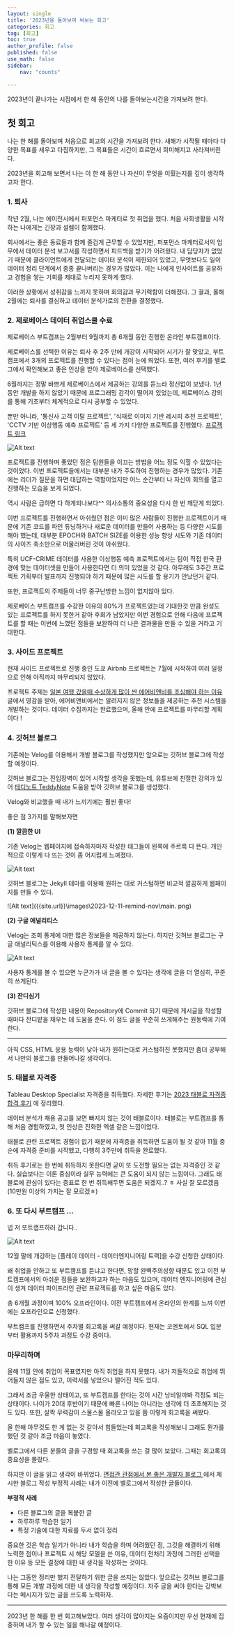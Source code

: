 ```yaml
---
layout: single
title: '2023년을 돌아보며 써보는 회고'
categories: 회고
tag: [회고]
toc: true 
author_profile: false
published: false
use_math: false
sidebar:
    nav: "counts"

---
```

2023년이 끝나가는 시점에서 한 해 동안의 나를 돌아보는시간을 가져보려 한다.

## 첫 회고
나는 한 해를 돌아보며 처음으로 회고의 시간을 가져보려 한다.  새해가 시작될 때마다 다양한 목표를 세우고 다짐하지만, 그 목표들은 시간이 흐르면서 희미해지고 사라져버린다.

2023년을 회고해 보면서 나는 이 한 해 동안 나 자신이 무엇을 이뤘는지를 깊이 생각하고자 한다.

### 1. 퇴사

작년 2월, 나는 에이전시에서 퍼포먼스 마케터로 첫 취업을 했다. 처음 사회생활을 시작하는 나에게는 긴장과 설렘이 함께했다. 

회사에서는 좋은 동료들과 함께 즐겁게 근무할 수 있었지만, 퍼포먼스 마케터로서의 업무에서 데이터 분석 보고서를 작성하면서 피드백을 받기가 어려웠다. 내 담당자가 없었기 때문에 클라이언트에게 전달되는 데이터 분석이 제한되어 있었고, 무엇보다도 일이 데이터 정리 단계에서 종종 끝나버리는 경우가 많았다. 이는 나에게 인사이트를 공유하고 경험을 쌓는 기회를 제대로 누리지 못하게 했다.

이러한 상황에서 성취감을 느끼지 못하며 회의감과 무기력함이 더해졌다. 그 결과, 올해 2월에는 퇴사를 결심하고 데이터 분석가로의 전환을 결정했다.
 
### 2. 제로베이스 데이터 취업스쿨 수료 
제로베이스 부트캠프는 2월부터 9월까지 총 6개월 동안 진행한 온라인 부트캠프이다.

제로베이스를 선택한 이유는 퇴사 후 2주 만에 개강이 시작되어 시기가 잘 맞았고, 부트캠프에서 3개의 프로젝트를 진행할 수 있다는 점이 눈에 띄었다. 또한, 여러 후기를 벨로그에서 확인해보고 좋은 인상을 받아 제로베이스를 선택했다.

6월까지는 정말 바쁘게 제로베이스에서 제공하는 강의를 듣느라 정신없이 보냈다. 1년 동안 개발을 하지 않았기 때문에 프로그래밍 감각이 떨어져 있었는데, 제로베이스 강의를 통해 기초부터 체계적으로 다시 공부할 수 있었다.

뿐만 아니라, '통신사 고객 이탈 프로젝트', '식재로 이미지 기반 레시피 추천 프로젝트', 'CCTV 기반 이상행동 예측 프로젝트' 등 세 가지 다양한 프로젝트를 진행했다. <a href = 'https://valuable-dragon-ef3.notion.site/24f8ad27d67e4f05b059f2e1e6e18485?v=887ab408a3d6431f865502e3ea394ce4&pvs=4'> 프로젝트 링크 </a> 

![Alt text]({{site.url}}\images\2023-12-11-remind-nov\project.png)



프로젝트를 진행하며 좋았던 점은 팀원들을 이끄는 방법을 어느 정도 익힐 수 있었다는 것이었다. 이번 프로젝트들에서는 대부분 내가 주도하여 진행하는 경우가 많았다. 기존에는 리더가 질문을 하면 대답하는 역할이었지만 어느 순간부터 나 자신이 회의를 열고 진행하는 모습을 보게 되었다. 

역시 사람은 급하면 다 하게되나보다^^ 의사소통의 중요성을 다시 한 번 깨닫게 되었다.

이번 프로젝트를 진행하면서 아쉬웠던 점은 이미 많은 사람들이 진행한 프로젝트이기 때문에 기존 코드를 파인 튜닝하거나 새로운 데이터를 만들어 사용하는 등 다양한 시도를 해야 했는데, 대부분 EPOCH와 BATCH SIZE를 이용한 성능 향상 시도와 기존 데이터의 사이즈 축소만으로 머물러버린 것이 아쉬웠다.

 특히 UCF-CRIME 데이터를 사용한 이상행동 예측 프로젝트에서는 팀이 직접 한국 환경에 맞는 데이터셋을 만들어 사용한다면 더 의미 있었을 것 같다. 아무래도 3주간 프로젝트 기획부터 발표까지 진행되야 하기 때문에 많은 시도를 할 용기가 안났던거 같다.  

또한, 프로젝트의 주제들이 너무 중구난방한 느낌이 없지않아 있다.

제로베이스 부트캠프를 수강한 이유의 80%가 프로젝트였는데 기대한것 만큼 완성도 있는 프로젝트를 하지 못한거 같아 후회가 남았지만 이번 경험으로 인해 다음에 프로젝트를 할 때는 이번에 느꼈던 점들을 보완하여 더 나은 결과물을 만들 수 있을 거라고 기대한다. 

### 3. 사이드 프로젝트 
현재 사이드 프로젝트로 진행 중인 도쿄 Airbnb 프로젝트는 7월에 시작하여 여러 일정으로 인해 아직까지 마무리되지 않았다.

프로젝트 주제는 <a href = 'https://kohwok.tistory.com/2747'>일본 여행 갔을때 수상하게 많이 싼 에어비앤비를 조심해야 하는 이유</a> 글에서 영감을 받아, 에어비앤비에서는 알려지지 않은 정보들을 제공하는 추천 시스템을 개발하는 것이다. 데이터 수집까지는 완료했으며, 올해 안에 프로젝트를 마무리할 계획이다 ! 


### 4. 깃허브 블로그 
기존에는 Velog를 이용해서 개발 블로그를 작성했지만 앞으로는 깃허브 블로그에 작성할 예정이다.

깃허브 블로그는 진입장벽이 있어 시작할 생각을 못했는데, 유튜브에 친절한 강의가 있어  <a href ='https://www.youtube.com/playlist?list=PLIMb_GuNnFwfQBZQwD-vCZENL5YLDZekr'>테디노트 TeddyNote</a> 도움을 받아 깃허브 블로그를 생성했다.

Velog와 비교했을 때 내가 느끼기에는 훨씬 좋다!

좋은 점 3가지를 말해보자면

**(1) 깔끔한 UI**

기존 Velog는 웹페이지에 접속하자마자 작성한 태그들이 왼쪽에 주르륵 다 뜬다. 개인적으로 이렇게 다 뜨는 것이 좀 어지럽게 느껴졌다.

![Alt text]({{site.url}}\images\2023-12-11-remind-nov\tag.png)


깃허브 블로그는 Jekyll 테마를 이용해 원하는 대로 커스텀하면 비교적 깔끔하게 웹페이지를 만들 수 있다.

![Alt text]({{site.url}}\images\2023-12-11-remind-nov\main.
png)

**(2) 구글 애널리티스**

Velog는 조회 통계에 대한 많은 정보들을 제공하지 않는다. 하지만 깃허브 블로그는 구글 애널리틱스를 이용해 사용자 통계를 알 수 있다. 

![Alt text]({{site.url}}\images\2023-12-11-remind-nov\analytics.png)

사용자 통계를 볼 수 있으면 누군가가 내 글을 볼 수 있다는 생각에 글을 더 열심히, 꾸준히 쓰게된다.

**(3) 잔디심기**

깃허브 블로그에 작성한 내용이 Repository에 Commit 되기 때문에 게시글을 작성할 때마다 잔디밭을 채우는 데 도움을 준다. 이 점도 글을 꾸준히 쓰게해주는 원동력에 기여한다.

-----

아직 CSS, HTML 응용 능력이 낮아 내가 원하는대로 커스텀하진 못했지만 좀더 공부해서 나만의 블로그를 만들어나갈 생각이다. 


### 5. 태블로 자격증 
Tableau Desktop Specialist  자격증을 취득했다. 자세한 후기는 <a href = 'https://jyundev.github.io/%ED%83%9C%EB%B8%94%EB%A1%9C%EC%9E%90%EA%B2%A9%EC%A6%9D/tableau_specialist_review'>2023 태블로 자격증 합격 후기</a> 에 정리했다. 

데이터 분석가 채용 공고를 보면 빠지지 않는 것이 태블로이다. 태블로는 부트캠프를 통해 처음 경험하였고, 첫 인상은 진화한 엑셀 같은 느낌이었다.

태블로 관련 프로젝트 경험이 없기 때문에 자격증을 취득하면 도움이 될 것 같아 11월 중순에 자격증 준비를 시작했고, 다행히 3주만에 취득을 완료했다.

취득 후기로는 한 번에 취득하지 못한다면 굳이 또 도전할 필요는 없는 자격증인 것 같다. 실습보다는 이론 중심이라 실무 능력에는 큰 도움이 되지 않는 느낌이다. 그래도 태블로에 관심이 있다는 증표로 한 번 취득해두면 도움은 되겠지..? ㅎ 사실 잘 모르겠음 (10만원 이상의 가치는 잘 모르겠ㅎ)

### 6. 또 다시 부트캠프 ...

넵 저 또트캡프하러 갑니다.. 

![Alt text]({{site.url}}\images\2023-12-11-remind-nov\cry_cat2.png)

12월 말에 개강하는 [플레이 데이터 - 데이터엔지니어링 트랙]을 수강 신청한 상태이다.

왜 취업을 안하고 또 부트캠프를 듣냐고 한다면, 망할 완벽주의성향 때문도 있고 이전 부트캠프에서의 아쉬운 점들을 보완하고자 하는 마음도 있으며, 데이터 엔지니어링에 관심이 생겨 데이터 파이프라인 관련 프로젝트를 하고 싶은 마음도 있다.

총 6개월 과정이며 100% 오프라인이다. 이전 부트캠프에서 온라인의 한계를 느껴 이번에는 오프라인으로 신청했다.

부트캠프를 진행하면서 주차별 회고록을 써갈 예정이다. 현재는 코멘토에서 SQL 입문부터 활용까지 5주차 과정도 수강 중이다.


### 마무리하며 

올해 11월 안에 취업이 목표였지만 아직 취업을 하지 못했다. 내가 저돌적으로 취업에 뛰어들지 않은 점도 있고, 이력서를 넣었으나 떨어진 적도 있다.

그래서 조금 우울한 상태이고, 또 부트캠프를 한다는 것이 시간 낭비일까봐 걱정도 되는 상태이다. 나이가 20대 후반이기 때문에 빠른 나이는 아니라는 생각에 더 초초해지는 것도 있다. 또한, 살짝 무력감이 스물스물 올라오고 있을 쯤 이렇게 회고록을 써봤다.

올 한해 아무것도 한 게 없는 것 같아서 힘들었는데 회고록을 작성해보니 그래도 뭔가를 했던 것 같아 조금 마음이 놓였다.

벨로그에서 다른 분들의 글을 구경할 때 회고록을 쓰는 걸 많이 보았다. 그때는 회고록의 중요성을 몰랐다.

하지만 이 글을 읽고 생각이 바뀌었다. <a href = 'https://f-lab.kr/blog/developer-blog-tips'> 면접관 관점에서 본 좋은 개발자 블로그 </a>  에서 제시한 블로그 작성 부정적 사례는 내가 이전에 벨로그에서 작성한 글들이다.

**부정적 사례**

- 다른 블로그의 글을 복붙한 글
- 하루하루 학습한 일기
- 특정 기술에 대한 자료를 두서 없이 정리
 
중요한 것은 학습 일기가 아니라 내가 학습을 하며 어려웠던 점, 그것을 해결하기 위해 노력한 점이나 프로젝트 시 해당 모델을 쓴 이유, 데이터 전처리 과정에 그러한 선택을 한 이유 등 모든 결정에 대한 내 생각을 작성하는 것이다.

나는 그동안 정리만 했지 전달하기 위한 글을 쓰지는 않았다. 앞으로는 깃허브 블로그를 통해 모든 개발 과정에 대한 내 생각을 작성할 예정이다. 자주 글을 써야 한다는 강박보다는 메시지가 있는 글을 쓰도록 노력하자.

-----

2023년 한 해를 한 번 회고해보았다. 여러 생각이 많아지는 요즘이지만 우선 현재에 집중하며 내가 할 수 있는 일을 해나갈 예정이다.

